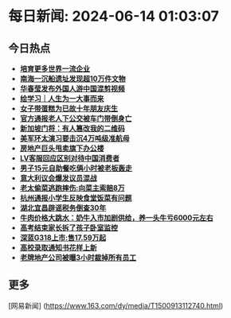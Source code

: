 
# 每日新闻: 2024-06-14 01:03:07
## 今日热点

- **[培育更多世界一流企业](https://www.163.com/search?keyword=%E5%9F%B9%E8%82%B2%E6%9B%B4%E5%A4%9A%E4%B8%96%E7%95%8C%E4%B8%80%E6%B5%81%E4%BC%81%E4%B8%9A)**
- **[南海一沉船遗址发现超10万件文物](https://www.163.com/search?keyword=%E5%8D%97%E6%B5%B7%E4%B8%80%E6%B2%89%E8%88%B9%E9%81%97%E5%9D%80%E5%8F%91%E7%8E%B0%E8%B6%8510%E4%B8%87%E4%BB%B6%E6%96%87%E7%89%A9)**
- **[华春莹发布外国人游中国混剪视频](https://www.163.com/search?keyword=%E5%8D%8E%E6%98%A5%E8%8E%B9%E5%8F%91%E5%B8%83%E5%A4%96%E5%9B%BD%E4%BA%BA%E6%B8%B8%E4%B8%AD%E5%9B%BD%E6%B7%B7%E5%89%AA%E8%A7%86%E9%A2%91)**
- **[绘学习｜人生为一大事而来](https://www.163.com/search?keyword=%E7%BB%98%E5%AD%A6%E4%B9%A0%EF%BD%9C%E4%BA%BA%E7%94%9F%E4%B8%BA%E4%B8%80%E5%A4%A7%E4%BA%8B%E8%80%8C%E6%9D%A5)**
- **[女子带蛋糕为已故十年朋友庆生](https://www.163.com/search?keyword=%E5%A5%B3%E5%AD%90%E5%B8%A6%E8%9B%8B%E7%B3%95%E4%B8%BA%E5%B7%B2%E6%95%85%E5%8D%81%E5%B9%B4%E6%9C%8B%E5%8F%8B%E5%BA%86%E7%94%9F)**
- **[官方通报老人下公交被车门带倒身亡](https://www.163.com/search?keyword=%E5%AE%98%E6%96%B9%E9%80%9A%E6%8A%A5%E8%80%81%E4%BA%BA%E4%B8%8B%E5%85%AC%E4%BA%A4%E8%A2%AB%E8%BD%A6%E9%97%A8%E5%B8%A6%E5%80%92%E8%BA%AB%E4%BA%A1)**
- **[新加坡门将：有人篡改我的二维码](https://www.163.com/search?keyword=%E6%96%B0%E5%8A%A0%E5%9D%A1%E9%97%A8%E5%B0%86%EF%BC%9A%E6%9C%89%E4%BA%BA%E7%AF%A1%E6%94%B9%E6%88%91%E7%9A%84%E4%BA%8C%E7%BB%B4%E7%A0%81)**
- **[美军环太演习要击沉4万吨级准航母](https://www.163.com/search?keyword=%E7%BE%8E%E5%86%9B%E7%8E%AF%E5%A4%AA%E6%BC%94%E4%B9%A0%E8%A6%81%E5%87%BB%E6%B2%894%E4%B8%87%E5%90%A8%E7%BA%A7%E5%87%86%E8%88%AA%E6%AF%8D)**
- **[房地产巨头甩卖旗下办公楼](https://www.163.com/search?keyword=%E6%88%BF%E5%9C%B0%E4%BA%A7%E5%B7%A8%E5%A4%B4%E7%94%A9%E5%8D%96%E6%97%97%E4%B8%8B%E5%8A%9E%E5%85%AC%E6%A5%BC)**
- **[LV客服回应区别对待中国消费者](https://www.163.com/search?keyword=LV%E5%AE%A2%E6%9C%8D%E5%9B%9E%E5%BA%94%E5%8C%BA%E5%88%AB%E5%AF%B9%E5%BE%85%E4%B8%AD%E5%9B%BD%E6%B6%88%E8%B4%B9%E8%80%85)**
- **[男子15元自助餐吃俩小时被老板轰走](https://www.163.com/search?keyword=%E7%94%B7%E5%AD%9015%E5%85%83%E8%87%AA%E5%8A%A9%E9%A4%90%E5%90%83%E4%BF%A9%E5%B0%8F%E6%97%B6%E8%A2%AB%E8%80%81%E6%9D%BF%E8%BD%B0%E8%B5%B0)**
- **[意大利议会爆发议员混战](https://www.163.com/search?keyword=%E6%84%8F%E5%A4%A7%E5%88%A9%E8%AE%AE%E4%BC%9A%E7%88%86%E5%8F%91%E8%AE%AE%E5%91%98%E6%B7%B7%E6%88%98)**
- **[老太偷菜逃跑摔伤:向菜主索赔8万](https://www.163.com/search?keyword=%E8%80%81%E5%A4%AA%E5%81%B7%E8%8F%9C%E9%80%83%E8%B7%91%E6%91%94%E4%BC%A4+%E5%90%91%E8%8F%9C%E4%B8%BB%E7%B4%A2%E8%B5%948%E4%B8%87)**
- **[杭州通报小学生反映食堂饭菜有问题](https://www.163.com/search?keyword=%E6%9D%AD%E5%B7%9E%E9%80%9A%E6%8A%A5%E5%B0%8F%E5%AD%A6%E7%94%9F%E5%8F%8D%E6%98%A0%E9%A3%9F%E5%A0%82%E9%A5%AD%E8%8F%9C%E6%9C%89%E9%97%AE%E9%A2%98)**
- **[湖北宜昌辟谣税务倒查30年](https://www.163.com/search?keyword=%E6%B9%96%E5%8C%97%E5%AE%9C%E6%98%8C%E8%BE%9F%E8%B0%A3%E7%A8%8E%E5%8A%A1%E5%80%92%E6%9F%A530%E5%B9%B4)**
- **[牛肉价格大跳水：奶牛入市加剧供给，养一头牛亏6000元左右](https://www.163.com/search?keyword=%E7%89%9B%E8%82%89%E4%BB%B7%E6%A0%BC%E5%A4%A7%E8%B7%B3%E6%B0%B4%EF%BC%9A%E5%A5%B6%E7%89%9B%E5%85%A5%E5%B8%82%E5%8A%A0%E5%89%A7%E4%BE%9B%E7%BB%99%EF%BC%8C%E5%85%BB%E4%B8%80%E5%A4%B4%E7%89%9B%E4%BA%8F6000%E5%85%83%E5%B7%A6%E5%8F%B3)**
- **[高考结束家长拆了孩子卧室监控](https://www.163.com/search?keyword=%E9%AB%98%E8%80%83%E7%BB%93%E6%9D%9F%E5%AE%B6%E9%95%BF%E6%8B%86%E4%BA%86%E5%AD%A9%E5%AD%90%E5%8D%A7%E5%AE%A4%E7%9B%91%E6%8E%A7)**
- **[深蓝G318上市:售17.59万起](https://www.163.com/search?keyword=%E6%B7%B1%E8%93%9DG318%E4%B8%8A%E5%B8%82+%E5%94%AE17.59%E4%B8%87%E8%B5%B7)**
- **[高校录取通知书花样上新](https://www.163.com/search?keyword=%E9%AB%98%E6%A0%A1%E5%BD%95%E5%8F%96%E9%80%9A%E7%9F%A5%E4%B9%A6%E8%8A%B1%E6%A0%B7%E4%B8%8A%E6%96%B0)**
- **[老牌地产公司被曝3小时裁掉所有员工](https://www.163.com/search?keyword=%E8%80%81%E7%89%8C%E5%9C%B0%E4%BA%A7%E5%85%AC%E5%8F%B8%E8%A2%AB%E6%9B%9D3%E5%B0%8F%E6%97%B6%E8%A3%81%E6%8E%89%E6%89%80%E6%9C%89%E5%91%98%E5%B7%A5)**

## 更多
[网易新闻] (https://www.163.com/dy/media/T1500913112740.html)

